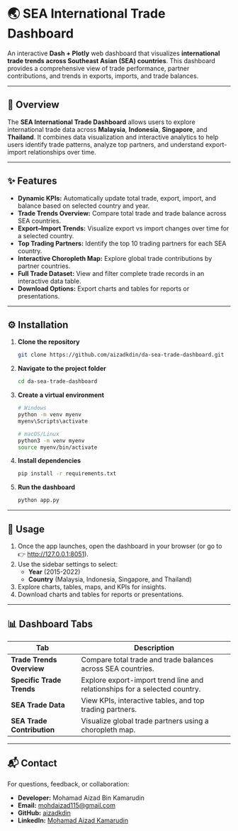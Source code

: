 # 🌏 SEA International Trade Dashboard

An interactive **Dash + Plotly** web dashboard that visualizes **international trade trends across Southeast Asian (SEA) countries**.  This dashboard provides a comprehensive view of trade performance, partner contributions, and trends in exports, imports, and trade balances.

---

## 🧭 Overview

The **SEA International Trade Dashboard** allows users to explore international trade data across **Malaysia**, **Indonesia**, **Singapore**, and **Thailand**. It combines data visualization and interactive analytics to help users identify trade patterns, analyze top partners, and understand export-import relationships over time.

---

## ✨ Features

- **Dynamic KPIs:** Automatically update total trade, export, import, and balance based on selected country and year.  
- **Trade Trends Overview:** Compare total trade and trade balance across SEA countries.  
- **Export–Import Trends:** Visualize export vs import changes over time for a selected country.  
- **Top Trading Partners:** Identify the top 10 trading partners for each SEA country.  
- **Interactive Choropleth Map:** Explore global trade contributions by partner countries.  
- **Full Trade Dataset:** View and filter complete trade records in an interactive data table.  
- **Download Options:** Export charts and tables for reports or presentations.  

---

## ⚙️ Installation

1. **Clone the repository**
   ```bash
   git clone https://github.com/aizadkdin/da-sea-trade-dashboard.git
   ```

2. **Navigate to the project folder**
   ```bash
   cd da-sea-trade-dashboard
   ```

3. **Create a virtual environment**
   ```bash
   # Windows
   python -m venv myenv
   myenv\Scripts\activate

   # macOS/Linux
   python3 -m venv myenv
   source myenv/bin/activate
   ```

4. **Install dependencies**
   ```bash
   pip install -r requirements.txt
   ```

5. **Run the dashboard**
   ```bash
   python app.py
   ```

---

## 🚀 Usage

1. Once the app launches, open the dashboard in your browser (or go to 👉 http://127.0.0.1:8051).  
2. Use the sidebar settings to select:
   - **Year** (2015-2022)
   - **Country** (Malaysia, Indonesia, Singapore, and Thailand) 
3. Explore charts, tables, maps, and KPIs for insights.  
4. Download charts and tables for reports or presentations.  

---

## 📊 Dashboard Tabs

| Tab                        | Description                                                                 |
| -------------------------- | --------------------------------------------------------------------------- |
| **Trade Trends Overview**  | Compare total trade and trade balances across SEA countries.                |
| **Specific Trade Trends**  | Explore export-import trend line and relationships for a selected country.  |
| **SEA Trade Data**         | View KPIs, interactive tables, and top trading partners.                    |
| **SEA Trade Contribution** | Visualize global trade partners using a choropleth map.                     |

---

## 📬 Contact

For questions, feedback, or collaboration:  
- **Developer:** Mohamad Aizad Bin Kamarudin  
- **Email:** [mohdaizad115@gmail.com](mailto:mohdaizad115@gmail.com)  
- **GitHub:** [aizadkdin](https://github.com/aizadkdin)  
- **LinkedIn:** [Mohamad Aizad Kamarudin](https://www.linkedin.com/in/mohd-aizad-kamarudin)    
